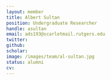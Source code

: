 ```yaml
---
layout: member
title: Albert Sultan
position: Undergraduate Researcher
handle: asultan
email: ads193@scarletmail.rutgers.edu
twitter: 
github: 
scholar: 
image: /images/team/al-sultan.jpg
status: alumni
cv: 
---
```


